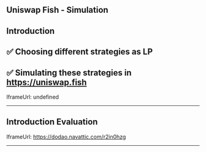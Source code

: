 ## Uniswap Fish - Simulation


## Introduction


## ✅ Choosing different strategies as LP 
## ✅ Simulating these strategies in https://uniswap.fish    

IframeUrl: undefined    


---
## Introduction Evaluation

    

IframeUrl: https://dodao.navattic.com/r2in0hzg    


---
